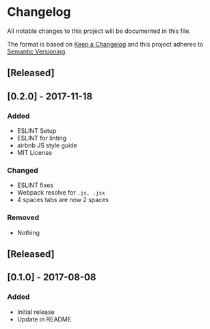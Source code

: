 # Changelog
All notable changes to this project will be documented in this file.

The format is based on [Keep a Changelog](http://keepachangelog.com/en/1.0.0/)
and this project adheres to [Semantic Versioning](http://semver.org/spec/v2.0.0.html).

## [Released]

## [0.2.0] - 2017-11-18
### Added
- ESLINT Setup
- ESLINT for linting
- airbnb JS style guide
- MIT License

### Changed
- ESLINT fixes
- Webpack resolve for ```.js, .jsx```
- 4 spaces tabs are now 2 spaces

### Removed
- Nothing

## [Released]

## [0.1.0] - 2017-08-08
### Added
- Initial release
- Update in README
